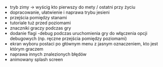 - tryb zimy -> wyścig kto pierwszy do mety / ostatni przy życiu
- dopracowanie, ułatwienie i naprawa trybu jesieni
- przejścia pomiędzy stanami
- tutoriale tuż przed poziomami
- znaczniki graczy podczas gry
- dodanie flagi -debug podczas uruchomienia gry do włączenia opcji debugowych (np. ręczne przejścia pomiędzy poziomami)
- ekran wyboru postaci po głównym menu z jasnym oznaczeniem, kto jest którym graczem
- naprawa innych znalezionych błędów
- animowany splash screen
